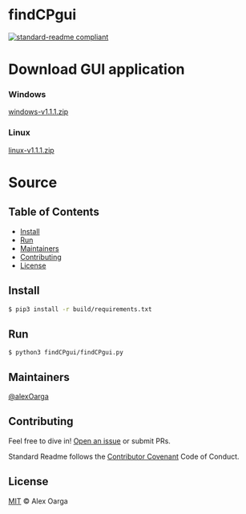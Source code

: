 # findCPgui

[![standard-readme compliant](https://img.shields.io/badge/readme%20style-standard-brightgreen.svg?style=flat-square)](https://github.com/RichardLitt/standard-readme)

# Download GUI application
### Windows
[windows-v1.1.1.zip](https://github.com/findCP/findCPgui/releases/download/v1.1.1/windows-v1.1.1.zip)
### Linux
[linux-v1.1.1.zip](https://github.com/findCP/findCPgui/releases/download/v1.1.1/linux-v1.1.1.zip)

# Source
## Table of Contents
- [Install](#install)
- [Run](#Run)
- [Maintainers](#maintainers)
- [Contributing](#contributing)
- [License](#license)

## Install
```sh
$ pip3 install -r build/requirements.txt
```

## Run
```
$ python3 findCPgui/findCPgui.py
```

## Maintainers

[@alexOarga](https://github.com/alexOarga)

## Contributing

Feel free to dive in! [Open an issue](https://github.com/findCP/findCPgui/issues/new) or submit PRs.

Standard Readme follows the [Contributor Covenant](http://contributor-covenant.org/version/1/3/0/) Code of Conduct.

## License

[MIT](LICENSE) © Alex Oarga
